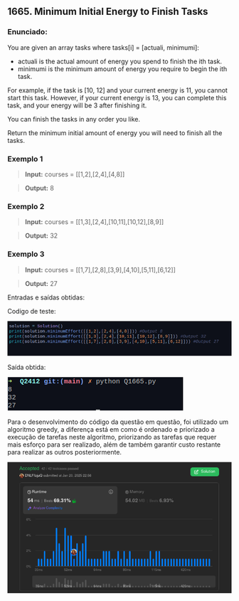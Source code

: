 ## 1665. Minimum Initial Energy to Finish Tasks

### Enunciado:
You are given an array tasks where tasks[i] = [actuali, minimumi]:

- actuali is the actual amount of energy you spend to finish the ith task.
- minimumi is the minimum amount of energy you require to begin the ith task.

For example, if the task is [10, 12] and your current energy is 11, you cannot start this task. However, if your current energy is 13, you can complete this task, and your energy will be 3 after finishing it.

You can finish the tasks in any order you like.

Return the minimum initial amount of energy you will need to finish all the tasks.

### Exemplo 1
>**Input:** courses = [[1,2],[2,4],[4,8]]

>**Output:** 8

### Exemplo 2
>**Input:** courses = [[1,3],[2,4],[10,11],[10,12],[8,9]]

>**Output:** 32

### Exemplo 3
>**Input:** courses = [[1,7],[2,8],[3,9],[4,10],[5,11],[6,12]]

>**Output:** 27

Entradas e saídas obtidas:

Codigo de teste:
<br>

![CodigoTeste](https://github.com/projeto-de-algoritmos-2024/greedy-exerc-leetcode/blob/main/Questoes/Q1665/assets/CodigoTeste.png "CodigoTeste")

Saída obtida:
<br>

![SaidasObtidas](https://github.com/projeto-de-algoritmos-2024/greedy-exerc-leetcode/blob/main/Questoes/Q1665/assets/OutputTeste.png "SaidasObtidas")

Para o desenvolvimento do código da questão em questão, foi utilizado um algoritmo greedy, a diferença está em como é ordenado e priorizado a execução de tarefas neste algoritmo, priorizando as tarefas que requer mais esforço para ser realizado, além de também garantir custo restante para realizar as outros posteriormente.
<br>

![Submissao](https://github.com/projeto-de-algoritmos-2024/greedy-exerc-leetcode/blob/main/Questoes/Q1665/assets/Aceito.png "Exercicio Submetido")


